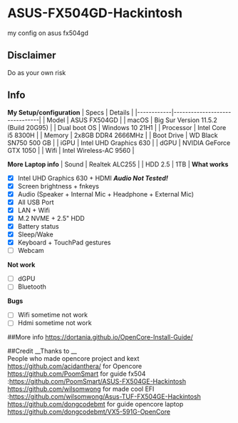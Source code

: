 # ASUS-FX504GD-Hackintosh
my config on asus fx504gd
## Disclaimer
Do as your own risk
## Info
__My Setup/configuration__
| Specs | Details |
|------------|-------------------------------|
| Model | ASUS FX504GD |
| macOS | Big Sur Version 11.5.2 (Build 20G95) |
| Dual boot OS | Windows 10 21H1 |
| Processor | Intel Core i5 8300H |
| Memory | 2x8GB DDR4 2666MHz |
| Boot Drive | WD Black SN750 500 GB |
| iGPU | Intel UHD Graphics 630 |
| dGPU | NVIDIA GeForce GTX 1050 |
| Wifi | Intel Wireless-AC 9560 |

__More Laptop info__
| Sound | Realtek ALC255 |
| HDD 2.5 | 1TB |
__What works__
- [x] Intel UHD Graphics 630 + HDMI ___Audio Not Tested!___
- [x] Screen brightness + fnkeys
- [x] Audio (Speaker + Internal Mic + Headphone + External Mic)
- [x] All USB Port
- [x] LAN + Wifi
- [x] M.2 NVME + 2.5" HDD
- [x] Battery status
- [x] Sleep/Wake
- [x] Keyboard + TouchPad gestures
- [ ] Webcam

__Not work__
- [ ] dGPU
- [ ] Bluetooth

__Bugs__
- [ ] Wifi sometime not work
- [ ] Hdmi sometime not work

##More info
https://dortania.github.io/OpenCore-Install-Guide/  

##Credit
__Thanks to __  
People who made opencore project and kext
https://github.com/acidanthera/ for Opencore
https://github.com/PoomSmart for guide fx504 :https://github.com/PoomSmart/ASUS-FX504GE-Hackintosh
https://github.com/wilsomwong for made cool EFI :https://github.com/wilsomwong/Asus-TUF-FX504GE-Hackintosh
https://github.com/dongcodebmt for guide opencore laptop https://github.com/dongcodebmt/VX5-591G-OpenCore
